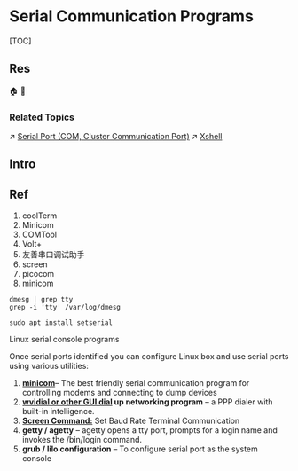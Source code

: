 # Serial Communication Programs

[TOC]



## Res
🏠 
🚧 


### Related Topics
↗ [Serial Port (COM, Cluster Communication Port)](../../../../../🧬%20Computer%20System/Computer%20Architecture/Computer%20Microarchitectures%20(Computer%20Organization)%20&%20von%20Neumann%20Model/Computer%20Bus%20(Datapath)%20&%20Interfaces/Expansion%20Bus%20(Ports%20&%20Computer%20Bus%20Interfaces)/Expansion%20Ports%20(External%20Bus)/📌%20Obsolete%20Ports/Serial%20Port%20(COM,%20Cluster%20Communication%20Port).md)
↗ [Xshell](../../📌%20Windows%20Console%20&%20ConPTY%20Based/Xshell.md)



## Intro



## Ref
[macOS免费串口工具coolTerm/Minicom/Comtool/Volt+(伏特加)/友善串口调试助手/screen/picocom | CSDN]: http://t.csdnimg.cn/aROgg
1. coolTerm
2. Minicom
3. COMTool
4. Volt+
5. 友善串口调试助手
6. screen
7. picocom
8. minicom

[How To Check and Use Serial Ports Under Linux]: https://www.cyberciti.biz/faq/find-out-linux-serial-ports-with-setserial/
```
dmesg | grep tty
grep -i 'tty' /var/log/dmesg

sudo apt install setserial
```

Linux serial console programs

Once serial ports identified you can configure Linux box and use serial ports using various utilities:
1. **[minicom](https://www.cyberciti.biz/tips/connect-soekris-single-board-computer-using-minicom.html)**– The best friendly serial communication program for controlling modems and connecting to dump devices
2. **[wvidial or other GUI dial](https://www.cyberciti.biz/tips/linux-configure-modem-to-connect-to-the-internet-using-a-ppp-dialup-account.html) up networking program** – a PPP dialer with built-in intelligence.
3. **[Screen Command:](https://www.cyberciti.biz/faq/unix-linux-apple-osx-bsd-screen-set-baud-rate/)** Set Baud Rate Terminal Communication
4. **getty / agetty** – agetty opens a tty port, prompts for a login name and invokes the /bin/login command.
5. **grub / lilo configuration** – To configure serial port as the system console


